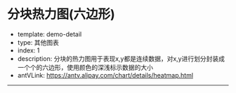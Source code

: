# 分块热力图(六边形)

- template: demo-detail
- type: 其他图表
- index: 1
- description: 分块的热力图用于表现x,y都是连续数据，对x,y进行划分封装成一个个的六边形，使用颜色的深浅标示数据的大小
- antVLink: https://antv.alipay.com/chart/details/heatmap.html

----

<script>
$.getJSON('../../static/data/diamond.json',function (data) {
    var Stat = G2.Stat;
    var chart = new G2.Chart({
      id: 'c1',
      width: 1000,
      height: 500
    });
    chart.source(data);
    chart.tooltip({
      title: null
    });
    chart.polygon()
      .position(Stat.bin.hex('carat*price', 0.03))
      .color(Stat.summary.count(), 'blue'); // 指定颜色的计算方式，G2 默认提供了多种的计算方式：'red', 'blue', 'green', 'rainbow', 'hue', 'lightness', 'brightness'
    chart.render();
}); 

</script>
